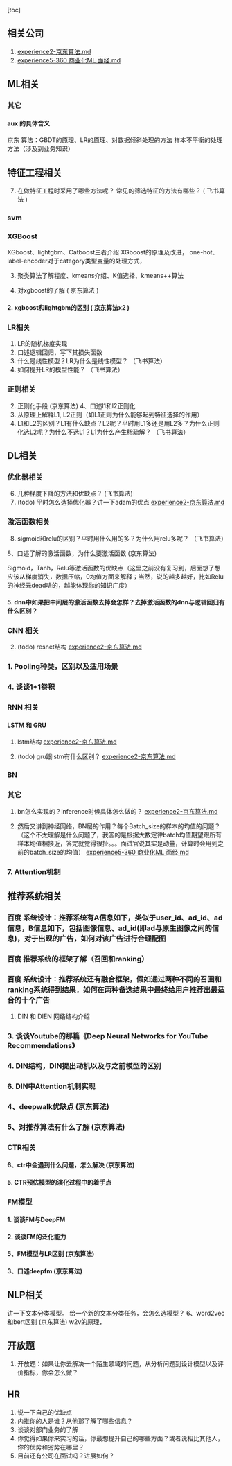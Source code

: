 [toc] 


## 相关公司

1. [experience2-京东算法.md](experience2-京东算法.md)
2. [experience5-360 商业化ML 面经.md](experience5-360%20商业化ML%20面经.md)

## ML相关

### 其它

#### aux 的具体含义

京东 算法：GBDT的原理、LR的原理、对数据倾斜处理的方法
样本不平衡的处理方法（涉及到业务知识）

## 特征工程相关

7. 在做特征工程时采用了哪些方法呢？ 常见的筛选特征的方法有哪些？ ( 飞书算法 )
 
### svm

### XGBoost

XGboost、lightgbm、Catboost三者介绍
XGboost的原理及改进，
one-hot、 label-encoder对于category类型变量的处理方式，

3. 聚类算法了解程度、kmeans介绍、K值选择、kmeans++算法

1. 对xgboost的了解 ( 京东算法 )

#### 2. xgboost和lightgbm的区别 ( 京东算法x2 )

### LR相关

1. LR的随机梯度实现
3. 口述逻辑回归，写下其损失函数
2. 什么是线性模型？LR为什么是线性模型？ （飞书算法）
4. 如何提升LR的模型性能？ （飞书算法）

### 正则相关

2. 正则化手段 (京东算法)
4、口述l1和l2正则化
3. 从原理上解释L1, L2正则（如L1正则为什么能够起到特征选择的作用）
4. L1和L2的区别？L1有什么缺点？L2呢？平时用L1多还是用L2多？为什么正则化选L2呢？为什么不选L1？L1为什么产生稀疏解？ （飞书算法）

## DL相关

### 优化器相关

6. 几种梯度下降的方法和优缺点？ (飞书算法)
7. (todo) 平时怎么选择优化器？讲一下adam的优点 [experience2-京东算法.md](experience2-京东算法.md)

### 激活函数相关

8. sigmoid和relu的区别？平时用什么用的多？为什么用relu多呢？ （飞书算法）

8、口述了解的激活函数，为什么要激活函数 (京东算法)

Sigmoid，Tanh，Relu等激活函数的优缺点（这里之前没有复习到，后面想了想应该从梯度消失，数据压缩，0均值方面来解释；当然，说的越多越好，比如Relu的神经元dead啥的，越能体现你的知识广度）

#### 5. dnn中如果把中间层的激活函数去掉会怎样？去掉激活函数的dnn与逻辑回归有什么区别？


### CNN 相关

2. (todo) resnet结构 [experience2-京东算法.md](experience2-京东算法.md)

### 1. Pooling种类，区别以及适用场景
### 4. 谈谈1*1卷积

### RNN 相关

#### LSTM 和 GRU

1. lstm结构 [experience2-京东算法.md](experience2-京东算法.md)

2. (todo) gru跟lstm有什么区别？ [experience2-京东算法.md](experience2-京东算法.md)


### BN

### 其它

1. bn怎么实现的？inference时候具体怎么做的？ [experience2-京东算法.md](experience2-京东算法.md)

2. 然后又讲到神经网络，BN层的作用？每个Batch_size的样本的均值的问题？ （这个不太理解是什么问题了，我答的是根据大数定律batch均值期望跟所有样本均值相接近，答完就觉得很扯。。。面试官说其实是动量，计算时会用到之前的batch_size的均值）
[experience5-360 商业化ML 面经.md](experience5-360%20商业化ML%20面经.md)

### 7. Attention机制

## 推荐系统相关

### 百度 系统设计：推荐系统有A信息如下，类似于user_id、ad_id、ad信息，B信息如下，包括图像信息、ad_id(即ad与原生图像之间的信息)，对于出现的广告，如何对该广告进行合理配图

### 百度 推荐系统的框架了解（召回和ranking）

### 百度 系统设计：推荐系统还有融合框架，假如通过两种不同的召回和ranking系统得到结果，如何在两种备选结果中最终给用户推荐出最适合的十个广告

1. DIN 和 DIEN 网络结构介绍

### 3. 谈谈Youtube的那篇《Deep Neural Networks for YouTube Recommendations》
### 4. DIN结构，DIN提出动机以及与之前模型的区别
### 6. DIN中Attention机制实现
### 4、deepwalk优缺点 (京东算法)
### 5、对推荐算法有什么了解 (京东算法)

### CTR相关

#### 6、ctr中会遇到什么问题，怎么解决 (京东算法)
#### 5. CTR预估模型的演化过程中的着手点

### FM模型

#### 1. 谈谈FM与DeepFM
#### 2. 谈谈FM的泛化能力
#### 5、FM模型与LR区别 (京东算法)
#### 3、口述deepfm (京东算法)

## NLP相关

讲一下文本分类模型。
给一个新的文本分类任务，会怎么选模型？
6、word2vec和bert区别 (京东算法)
w2v的原理，

## 开放题

1. 开放题：如果让你去解决一个陌生领域的问题，从分析问题到设计模型以及评价指标，你会怎么做？

## HR

1. 说一下自己的优缺点
2. 内推你的人是谁？从他那了解了哪些信息？
3. 谈谈对部门业务的了解
4. 你觉得如果你来实习的话，你最想提升自己的哪些方面？或者说相比其他人，你的优势和劣势在哪里？
5. 目前还有公司在面试吗？进展如何？




